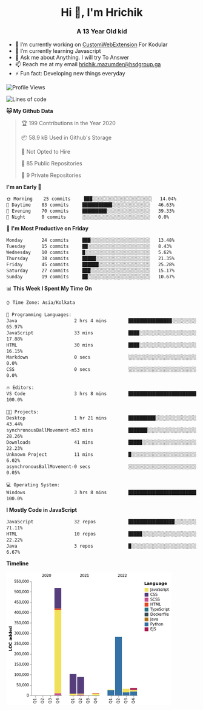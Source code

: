 <h1 align="center">Hi 👋, I'm Hrichik</h1>
<h3 align="center">A 13 Year Old kid</h3>


- 🔭 I’m currently working on [CustomWebExtension](https://github.com/hrichiksite/CustomWebExtension) For Kodular
- 🌱 I’m currently learning Javascript
- 💬 Ask me about Anything. I will try To Answer
- 📫 Reach me at my email hrichik.mazumder@hsdgroup.ga
- ⚡ Fun fact: Developing new things everyday

<!--START_SECTION:waka-->
![Profile Views](http://img.shields.io/badge/Profile%20Views-96-blue)

![Lines of code](https://img.shields.io/badge/From%20Hello%20World%20I%27ve%20Written-4.4%20million%20lines%20of%20code-blue)

**🐱 My Github Data** 

> 🏆 199 Contributions in the Year 2020
 > 
> 📦 58.9 kB Used in Github's Storage 
 > 
> 🚫 Not Opted to Hire
 > 
> 📜 85 Public Repositories
 > 
> 🔑 9 Private Repositories 

**I'm an Early 🐤** 

```text
🌞 Morning    25 commits     ███░░░░░░░░░░░░░░░░░░░░░░   14.04% 
🌆 Daytime    83 commits     ███████████░░░░░░░░░░░░░░   46.63% 
🌃 Evening    70 commits     █████████░░░░░░░░░░░░░░░░   39.33% 
🌙 Night      0 commits      ░░░░░░░░░░░░░░░░░░░░░░░░░   0.0%

```
📅 **I'm Most Productive on Friday** 

```text
Monday       24 commits     ███░░░░░░░░░░░░░░░░░░░░░░   13.48% 
Tuesday      15 commits     ██░░░░░░░░░░░░░░░░░░░░░░░   8.43% 
Wednesday    10 commits     █░░░░░░░░░░░░░░░░░░░░░░░░   5.62% 
Thursday     38 commits     █████░░░░░░░░░░░░░░░░░░░░   21.35% 
Friday       45 commits     ██████░░░░░░░░░░░░░░░░░░░   25.28% 
Saturday     27 commits     ███░░░░░░░░░░░░░░░░░░░░░░   15.17% 
Sunday       19 commits     ██░░░░░░░░░░░░░░░░░░░░░░░   10.67%

```


📊 **This Week I Spent My Time On** 

```text
⌚︎ Time Zone: Asia/Kolkata

💬 Programming Languages: 
Java                     2 hrs 4 mins        ████████████████░░░░░░░░░   65.97% 
JavaScript               33 mins             ████░░░░░░░░░░░░░░░░░░░░░   17.88% 
HTML                     30 mins             ████░░░░░░░░░░░░░░░░░░░░░   16.15% 
Markdown                 0 secs              ░░░░░░░░░░░░░░░░░░░░░░░░░   0.0% 
CSS                      0 secs              ░░░░░░░░░░░░░░░░░░░░░░░░░   0.0%

🔥 Editors: 
VS Code                  3 hrs 8 mins        █████████████████████████   100.0%

🐱‍💻 Projects: 
Desktop                  1 hr 21 mins        ██████████░░░░░░░░░░░░░░░   43.44% 
synchronousBallMovement-m53 mins             ███████░░░░░░░░░░░░░░░░░░   28.26% 
Downloads                41 mins             █████░░░░░░░░░░░░░░░░░░░░   22.23% 
Unknown Project          11 mins             █░░░░░░░░░░░░░░░░░░░░░░░░   6.02% 
asynchronousBallMovement-0 secs              ░░░░░░░░░░░░░░░░░░░░░░░░░   0.05%

💻 Operating System: 
Windows                  3 hrs 8 mins        █████████████████████████   100.0%

```

**I Mostly Code in JavaScript** 

```text
JavaScript               32 repos            █████████████████░░░░░░░░   71.11% 
HTML                     10 repos            █████░░░░░░░░░░░░░░░░░░░░   22.22% 
Java                     3 repos             █░░░░░░░░░░░░░░░░░░░░░░░░   6.67%

```


**Timeline**

![Chart not found](https://github.com/hrichiksite/hrichiksite/blob/master/charts/bar_graph.png) 


<!--END_SECTION:waka-->

